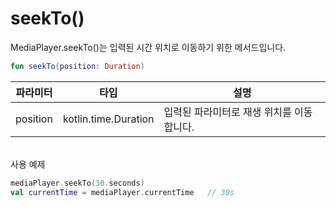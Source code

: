 # seekTo()

MediaPlayer.seekTo()는 입력된 시간 위치로 이동하기 위한 메서드입니다.
```kotlin
fun seekTo(position: Duration)
```

|파라미터|타입|설명|
|:--:|:--:|---|
|position|kotlin.time.Duration|입력된 파라미터로 재생 위치를 이동합니다.|

\
사용 예제
```kotlin
mediaPlayer.seekTo(30.seconds)
val currentTime = mediaPlayer.currentTime	// 30s
```
